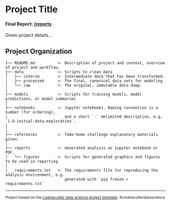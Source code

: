 Project Title
==============================

#### Final Report: [/reports](reports)


Given project details...


Project Organization
------------

    ├── README.md          <- Description of project and context, overview of project and workflow.
    ├── data               <- Scripts to clean data
    │   ├── interim        <- Intermediate data that has been transformed.
    │   ├── processed      <- The final, canonical data sets for modeling.
    │   └── raw            <- The original, immutable data dump.
    │
    ├── models             <- Scripts for training models, model predictions, or model summaries
    │
    ├── notebooks          <- Jupyter notebooks. Naming convention is a number (for ordering),
    │                         and a short `-` delimited description, e.g. `1.0-initial-data-exploration`.
    │                         
    │
    ├── references         <- Take-home challenge explanatory materials given.
    │
    ├── reports            <- Generated analysis as jupyter notebook or PDF.
    │   └── figures        <- Scripts for generated graphics and figures to be used in reporting
    │
    |__ requirements.txt   <- The requirements file for reproducing the analysis environment, e.g.
                              generated with `pip freeze > requirements.txt`
    

--------

<p><small>Project based on the <a target="_blank" href="https://drivendata.github.io/cookiecutter-data-science/">cookiecutter data science project template</a>. #cookiecutterdatascience</small></p>
